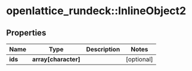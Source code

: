 # openlattice_rundeck::InlineObject2

## Properties
Name | Type | Description | Notes
------------ | ------------- | ------------- | -------------
**ids** | **array[character]** |  | [optional] 


